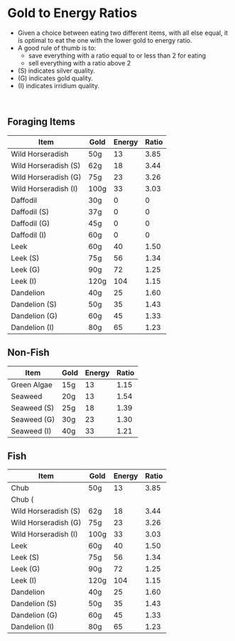 # Gold to Energy Ratios

* Given a choice between eating two different items, with all else equal, it is optimal to eat the one with the lower gold to energy ratio.
* A good rule of thumb is to:
  * save everything with a ratio equal to or less than 2 for eating
  * sell everything with a ratio above 2
* (S) indicates silver quality.
* (G) indicates gold quality.
* (I) indicates irridium quality.

<br />

## Foraging Items

| Item                 | Gold | Energy | Ratio
| -------------------- | ---- | ------ | -----
| Wild Horseradish     | 50g  | 13     | 3.85
| Wild Horseradish (S) | 62g  | 18     | 3.44
| Wild Horseradish (G) | 75g  | 23     | 3.26
| Wild Horseradish (I) | 100g | 33     | 3.03
| Daffodil             | 30g  | 0      | 0
| Daffodil (S)         | 37g  | 0      | 0
| Daffodil (G)         | 45g  | 0      | 0
| Daffodil (I)         | 60g  | 0      | 0
| Leek                 | 60g  | 40     | 1.50
| Leek (S)             | 75g  | 56     | 1.34
| Leek (G)             | 90g  | 72     | 1.25
| Leek (I)             | 120g | 104    | 1.15
| Dandelion            | 40g  | 25     | 1.60
| Dandelion (S)        | 50g  | 35     | 1.43
| Dandelion (G)        | 60g  | 45     | 1.33
| Dandelion (I)        | 80g  | 65     | 1.23

## Non-Fish

| Item        | Gold | Energy | Ratio
| ----------- | ---- | ------ | -----
| Green Algae | 15g  | 13     | 1.15
| Seaweed     | 20g  | 13     | 1.54
| Seaweed (S) | 25g  | 18     | 1.39
| Seaweed (G) | 30g  | 23     | 1.30
| Seaweed (I) | 40g  | 33     | 1.21

## Fish

| Item                 | Gold | Energy | Ratio
| -------------------- | ---- | ------ | -----
| Chub     | 50g  | 13     | 3.85
| Chub (
| Wild Horseradish (S) | 62g  | 18     | 3.44
| Wild Horseradish (G) | 75g  | 23     | 3.26
| Wild Horseradish (I) | 100g | 33     | 3.03
| Leek                 | 60g  | 40     | 1.50
| Leek (S)             | 75g  | 56     | 1.34
| Leek (G)             | 90g  | 72     | 1.25
| Leek (I)             | 120g | 104    | 1.15
| Dandelion            | 40g  | 25     | 1.60
| Dandelion (S)        | 50g  | 35     | 1.43
| Dandelion (G)        | 60g  | 45     | 1.33
| Dandelion (I)        | 80g  | 65     | 1.23
